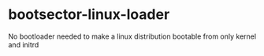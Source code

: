 # bootsector-linux-loader
No bootloader needed to make a linux distribution bootable from only kernel and initrd
